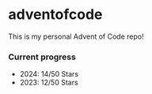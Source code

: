 # adventofcode

This is my personal Advent of Code repo!

### Current progress

- 2024: 14/50 Stars
- 2023: 12/50 Stars